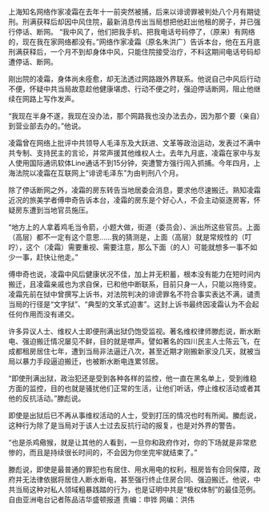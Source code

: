  

上海知名网络作家凌霜在去年十一前突然被捕，后来以诽谤罪被判处八个月有期徒刑。刑满获释后却因中风住院，最新消息传出当局想把他赶出他租的房子，并已强行停话、断网。  “我中风了，他们把我手机、把我电话号码停了，（原来）有网络的，现在我在家网络都没有。”网络作家凌霜（原名朱洪广）告诉本台，他在五月底刑满获释后，一个月不到却身体中风，只能住院接受治疗，不料这期间电话号码却遭停话、断网。 

刚出院的凌霜，身体尚未痊愈，却无法透过网路跟外界联系。他说自己中风后行动不便，怀疑中共当局故意趁他健康堪虑、行动不便之时，强迫停话断网，阻止他继续在网路上写作发声。 

“我现在半身不遂，我现在没办法，那个网路我也没办法去办，因为那个要（亲自）到营业部去办的。”他说。 

凌霜曾在网络上批评中共领导人毛泽东及大跃进、文革等政治运动，发表过不满中共专制、支持民主的言论，并常声援其他维权人士。去年九月底，凌霜在家中与友人使用国际通讯软体Line通话不到15分钟，突遭警方强行闯入抓捕。今年四月，上海法院以凌霜在互联网上“诽谤毛泽东”为由判刑八个月。 

除了停话断网之外，凌霜的房东转告当地居委会消息，要求他尽速搬迁。熟知凌霜近况的旅美学者傅申奇告诉本台，凌霜的房东是个好心人，不会主动驱逐房客，怀疑房东遭到当地官员施压。 

“地方上的人拿着鸡毛当令箭，小题大做，街道（委员会）、派出所这些官员。上面（高层）都不一定有这个意思……我的猜测是，上面（高层）就是常规性的（叮咛），这个（凌霜）需要重视、需要注意，那么下面（的人）可能就想多一事不如少一事，赶快让他走。” 

傅申奇也说，凌霜中风后健康状况不佳，加上并无积蓄，根本没有能力在短时间内搬迁，且凌霜亲戚也为求自保，已和他中断联系，目前只身一人，只能以拖待变。凌霜先前在狱中曾撰写上诉书，对法院判决的诽谤罪名不符合事实表达不满，谴责当局的行径是“文字狱”、“典型的文革式迫害”。这封上诉书最终因凌霜认为不会起任何作用而没有递交。 

许多异议人士、维权人士即便刑满出狱仍饱受监视。著名维权律师滕彪说，断水断电、强迫搬迁情况屡见不鲜，目的就是噤声。譬如著名的四川民主人士陈云飞，在成都租房居住七年，遭到当局非法逼迁八次，甚至近期才刚搬新家没几天，就被当局以暴力手段逼迫搬迁，也被断水断电连累邻居。 

“即使刑满出狱，政治犯还是受到各种各样的监控，他一直在黑名单上，受到维稳方面的监控，目的也就是骚扰他们正常的生活，让他们听话，停止维权活动或者其他的反抗活动。”滕彪说。 

即使是出狱后已不再从事维权活动的人士，受到打压的情况也时有所闻。縢彪说，这种行为除了是当局对于该人士过去反抗行动的报复，也是对外界的警告。 

“也是杀鸡儆猴，就是让其他的人看到，一旦你和政府作对，你的下场就是非常悲惨的，而且是持续很长时间的，不会因为你坐完牢就结束了。” 

滕彪说，即使是最普通的罪犯也有居住、用水用电的权利，租房皆有合同保障，政府并无法律依据将居住人断水断电，甚至强行终止住房合同、强迫搬迁。他说，中共当局这种对私人领域粗暴践踏的行为，也是证明中共是“极权体制”的最佳范例。  自由亚洲电台记者陈品洁华盛顿报道 责编：申铧 网编：洪伟 
